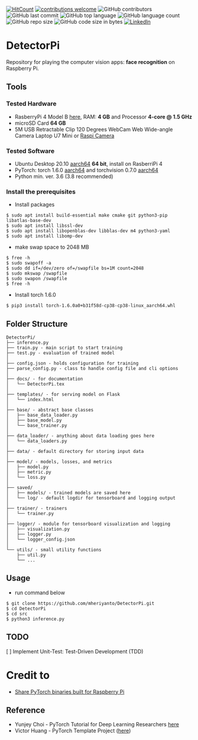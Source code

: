 [![HitCount](http://hits.dwyl.com/mheriyanto/DetectorPi.svg)](http://hits.dwyl.com/mheriyanto/DetectorPi)
[![contributions welcome](https://img.shields.io/badge/contributions-welcome-brightgreen.svg?style=flat)](https://github.com/mheriyanto/DetectorPi/issues)
![GitHub contributors](https://img.shields.io/github/contributors/mheriyanto/DetectorPi)
![GitHub last commit](https://img.shields.io/github/last-commit/mheriyanto/DetectorPi)
![GitHub top language](https://img.shields.io/github/languages/top/mheriyanto/DetectorPi)
![GitHub language count](https://img.shields.io/github/languages/count/mheriyanto/DetectorPi)
![GitHub repo size](https://img.shields.io/github/repo-size/mheriyanto/DetectorPi)
![GitHub code size in bytes](https://img.shields.io/github/languages/code-size/mheriyanto/DetectorPi)
[![LinkedIn](https://img.shields.io/badge/-LinkedIn-black.svg?style=flat&logo=linkedin&colorB=555)](https://id.linkedin.com/in/mheriyanto)

# DetectorPi
Repository for playing the computer vision apps: **face recognition** on Raspberry Pi. 

## Tools
### Tested Hardware
+ RasberryPi 4 Model B [here](https://www.raspberrypi.org/products/raspberry-pi-4-model-b/), RAM: **4 GB** and Processor **4-core @ 1.5 GHz** 
+ microSD Card **64 GB**
+ 5M USB Retractable Clip 120 Degrees WebCam Web Wide-angle Camera Laptop U7 Mini or [Raspi Camera](https://www.raspberrypi.org/documentation/hardware/camera/)

### Tested Software
+ Ubuntu Desktop 20.10 [aarch64](https://ubuntu.com/download/raspberry-pi/thank-you?version=20.10&architecture=desktop-arm64+raspi ) **64 bit**, install on RasberriPi 4
+ PyTorch: torch 1.6.0 [aarch64](https://github.com/ljk53/pytorch-rpi/blob/master/torch-1.6.0a0%2Bb31f58d-cp38-cp38-linux_aarch64.whl) and torchvision 0.7.0 [aarch64]()
+ Python min. ver. 3.6 (3.8 recommended)

### Install the prerequisites 

+ Install packages

```console
$ sudo apt install build-essential make cmake git python3-pip libatlas-base-dev
$ sudo apt install libssl-dev
$ sudo apt install libopenblas-dev libblas-dev m4 python3-yaml
$ sudo apt install libomp-dev
```

+ make swap space to 2048 MB

```console
$ free -h
$ sudo swapoff -a
$ sudo dd if=/dev/zero of=/swapfile bs=1M count=2048
$ sudo mkswap /swapfile
$ sudo swapon /swapfile
$ free -h
```

+ Install torch 1.6.0 

```console
$ pip3 install torch-1.6.0a0+b31f58d-cp38-cp38-linux_aarch64.whl

```

## Folder Structure
  ```
  DetectorPi/
  ├── inference.py
  ├── train.py - main script to start training
  ├── test.py - evaluation of trained model
  │
  ├── config.json - holds configuration for training
  ├── parse_config.py - class to handle config file and cli options
  │
  ├── docs/ - for documentation
  │   └── DetectorPi.tex
  │
  ├── templates/ - for serving model on Flask
  │   └── index.html
  │
  ├── base/ - abstract base classes
  │   ├── base_data_loader.py
  │   ├── base_model.py
  │   └── base_trainer.py
  │
  ├── data_loader/ - anything about data loading goes here
  │   └── data_loaders.py
  │
  ├── data/ - default directory for storing input data
  │
  ├── model/ - models, losses, and metrics
  │   ├── model.py
  │   ├── metric.py
  │   └── loss.py
  │
  ├── saved/
  │   ├── models/ - trained models are saved here
  │   └── log/ - default logdir for tensorboard and logging output
  │
  ├── trainer/ - trainers
  │   └── trainer.py
  │
  ├── logger/ - module for tensorboard visualization and logging
  │   ├── visualization.py
  │   ├── logger.py
  │   └── logger_config.json
  │  
  └── utils/ - small utility functions
      ├── util.py
      └── ...
  ```


## Usage
+ run command below
```console
$ git clone https://github.com/mheriyanto/DetectorPi.git
$ cd DetectorPi
$ cd src
$ python3 inference.py
```

## TODO
[ ] Implement Unit-Test: Test-Driven Development (TDD)

# Credit to
+ [Share PyTorch binaries built for Raspberry Pi](https://github.com/ljk53/pytorch-rpi)

## Reference
+ Yunjey Choi - PyTorch Tutorial for Deep Learning Researchers  [here](https://github.com/yunjey/pytorch-tutorial)
+ Victor Huang - PyTorch Template Project ([here](https://github.com/victoresque/pytorch-template#folder-structure))
